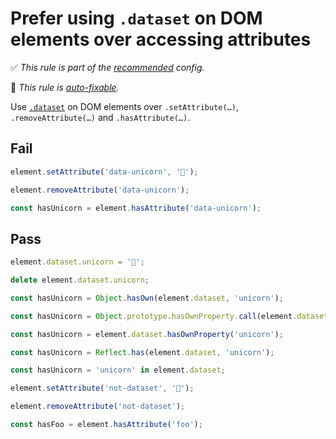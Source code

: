 # Prefer using `.dataset` on DOM elements over accessing attributes

✅ *This rule is part of the [recommended](https://github.com/sindresorhus/eslint-plugin-unicorn#recommended-config) config.*

🔧 *This rule is [auto-fixable](https://eslint.org/docs/user-guide/command-line-interface#fixing-problems).*

Use [`.dataset`](https://developer.mozilla.org/en-US/docs/Web/API/HTMLElement/dataset) on DOM elements over `.setAttribute(…)`, `.removeAttribute(…)` and `.hasAttribute(…)`.

## Fail

```js
element.setAttribute('data-unicorn', '🦄');
```

```js
element.removeAttribute('data-unicorn');
```

```js
const hasUnicorn = element.hasAttribute('data-unicorn');
```

## Pass

```js
element.dataset.unicorn = '🦄';
```

```js
delete element.dataset.unicorn;
```

```js
const hasUnicorn = Object.hasOwn(element.dataset, 'unicorn');
```

```js
const hasUnicorn = Object.prototype.hasOwnProperty.call(element.dataset, 'unicorn');
```

```js
const hasUnicorn = element.dataset.hasOwnProperty('unicorn');
```

```js
const hasUnicorn = Reflect.has(element.dataset, 'unicorn');
```

```js
const hasUnicorn = 'unicorn' in element.dataset;
```

```js
element.setAttribute('not-dataset', '🦄');
```

```js
element.removeAttribute('not-dataset');
```

```js
const hasFoo = element.hasAttribute('foo');
```
